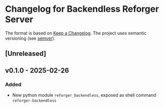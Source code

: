 # Changelog for Backendless Reforger Server

The format is based on [Keep a Changelog](https://keepachangelog.com/en/1.0.0/).
The project uses semantic versioning (see [semver](https://semver.org)).

## [Unreleased]

## v0.1.0 - 2025-02-26

### Added

- New python module `reforger_backendless`, exposed as shell command `reforger-backendless`
